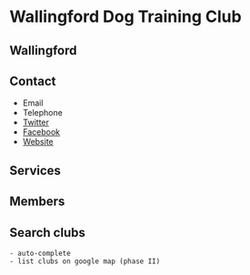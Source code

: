 # Wallingford Dog Training Club

## Wallingford

## Contact
- Email
- Telephone
- [Twitter]()
- [Facebook]()
- [Website]()

## Services

## Members

## Search clubs
    - auto-complete
    - list clubs on google map (phase II)
